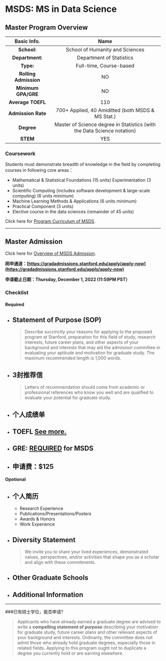 # MSDS: MS in Data Science

## Master Program Overview
|Basic Info.|Name|
| :---: | :---: |
| **School:** | School of Humanity and Sciences|
| **Department:** |  Department of Statistics |
| **Type:** | Full-time, Course-based |
| **Rolling Admission** | NO |
| **Minimum GPA/GRE** | NO |
| **Average TOEFL** | 110 |
| **Admission Rate** | 700+ Applied, 40 Amiditted (both MSDS & MS Stat.) |
| **Degree** | Master of Science degree in Statistics (with the Data Science notation) |
| **STEM** | YES |



### Coursework

Students must demonstrate breadth of knowledge in the field by completing courses in following core areas：

- Mathematical & Statistical Foundations (15 units)
Experimentation (3 units)
- Scientific Computing (includes software development & large-scale computing) (6 units minimum)
- Machine Learning Methods & Applications (6 units minimum)
- Practical Component (3 units)
- Elective course in the data sciences (remainder of 45 units)

Click here for [Program Curriculum of MSDS](https://statistics.stanford.edu/graduate-programs/statistics-ms/statistics-data-science-curriculum).

---

## Master Admission
Click here for [Overview of MSDS Admission](https://statistics.stanford.edu/msadmissionsms/external-candidates).


**网申通道：[https://gradadmissions.stanford.edu/apply/apply-now](https://gradadmissions.stanford.edu/apply/apply-now)**

**申请截止日期：Thursday, December 1, 2022 (11:59PM PST）**

### Checklist
#### Required
- ## Statement of Purpose (SOP)
  > Describe succinctly your reasons for applying to the proposed program at Stanford, preparation for this field of study, research interests, future career plans, and other aspects of your background and interests that may aid the admission committee in evaluating your aptitude and motivation for graduate study. The maximum recommended length is 1,000 words.
- ## 3封推荐信
  > Letters of recommendation should come from academic or professional references who know you well and are qualified to evaluate your potential for graduate study.
- ## 个人成绩单
- ## TOEFL [See more.](./MSCS.md/###About)
- ## GRE: <u>REQUIRED</u> for MSDS
- ## 申请费：$125

#### Opotional
- ## 个人简历
  - Research Experience
  - Publications/Presentations/Posters
  - Awards & Honors
  - Work Experience
- ## Diversity Statement
  > We invite you to share your lived experiences, demonstrated values, perspectives, and/or activities that shape you as a scholar and align with these commitments.
- ## Other Graduate Schools
- ## Additional Information

---

###已有硕士学位，能否申请?
> Applicants who have already earned a graduate degree are advised to write a **compelling statement of purpose** describing your motivation for graduate study, future career plans and other relevant aspects of your background and interests. Ordinarily, the committee does not admit those who already hold graduate degrees, especially those in related fields. Applying to this program ought not to duplicate a degree you currently hold or are earning elsewhere.
